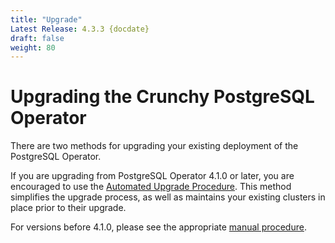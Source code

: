 ```yaml
---
title: "Upgrade"
Latest Release: 4.3.3 {docdate}
draft: false
weight: 80
---
```


# Upgrading the Crunchy PostgreSQL Operator

There are two methods for upgrading your existing deployment of the PostgreSQL Operator. 

If you are upgrading from PostgreSQL Operator 4.1.0 or later, you are encouraged to use the [Automated Upgrade Procedure](/upgrade/automatedupgrade). This method simplifies the upgrade process, as well as maintains your existing clusters in place prior to their upgrade.

For versions before 4.1.0, please see the appropriate [manual procedure](/upgrade/manual).

